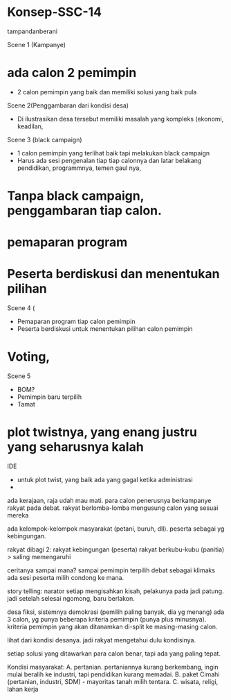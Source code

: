 # Konsep-SSC-14
tampandanberani


Scene 1 (Kampanye) 
# ada calon 2 pemimpin
* 2 calon pemimpin yang baik dan memiliki solusi yang baik pula

Scene 2(Penggambaran dari kondisi desa)
* Di ilustrasikan desa tersebut memiliki masalah yang kompleks (ekonomi, keadilan,

Scene 3 (black campaign)
* 1 calon pemimpin yang terlihat baik tapi melakukan black campaign
* Harus ada sesi pengenalan tiap tiap calonnya dan latar belakang pendidikan, programmnya, temen gaul nya, 
# Tanpa black campaign, penggambaran tiap calon.
# pemaparan program
# Peserta berdiskusi dan menentukan pilihan

Scene 4 (
* Pemaparan program tiap calon pemimpin
* Peserta berdiskusi untuk menentukan pilihan calon pemimpin
# Voting, 

Scene 5
* BOM?
* Pemimpin baru terpilih
* Tamat  
# plot twistnya, yang enang justru yang seharusnya kalah


IDE
* untuk plot twist, yang baik ada yang gagal ketika administrasi
* 













ada kerajaan, raja udah mau mati.
para calon penerusnya berkampanye
rakyat pada debat. rakyat berlomba-lomba mengusung calon yang sesuai mereka


ada kelompok-kelompok masyarakat (petani, buruh, dll). peserta sebagai yg kebingungan.


rakyat dibagi 2:
rakyat kebingungan (peserta)
rakyat berkubu-kubu (panitia) > saling memengaruhi


ceritanya sampai mana? sampai pemimpin terpilih
debat sebagai klimaks
ada sesi peserta milih condong ke mana.



story telling:
narator setiap mengisahkan kisah, pelakunya pada jadi patung. jadi setelah selesai ngomong, baru berlakon.



desa fiksi, sistemnya demokrasi (pemilih paling banyak, dia yg menang)
ada 3 calon, yg punya beberapa kriteria pemimpin (punya plus minusnya).
kriteria pemimpin yang akan ditanamkan di-split ke masing-masing calon.

lihat dari kondisi desanya. jadi rakyat mengetahui dulu kondisinya.

setiap solusi yang ditawarkan para calon benar, tapi ada yang paling tepat.



Kondisi masyarakat:
A. pertanian. pertaniannya kurang berkembang, ingin mulai beralih ke industri, tapi pendidikan kurang memadai.
B. paket Cimahi (pertanian, industri, SDM) - mayoritas tanah milih tentara.
C. wisata, religi, lahan kerja
